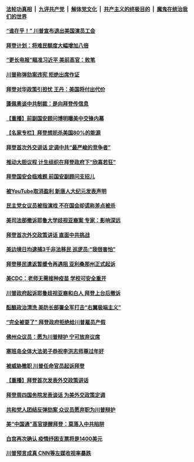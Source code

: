 

####  [法轮功真相](../../../../basic/blob/master/README.md?t=02051631) &nbsp;|&nbsp; [九评共产党](../../../../9ping.md/blob/master/README.md?t=02051631) &nbsp;|&nbsp; [解体党文化](../../../../jtdwh.md/blob/master/README.md?t=02051631)  &nbsp;|&nbsp; [共产主义的终极目的](../../../../gczydzjmd.md/blob/master/README.md?t=02051631) &nbsp;|&nbsp; [魔鬼在统治我们的世界](../../../../mgztzwmdsj.md/blob/master/README.md?t=02051631) 

#### [“谁在乎！” 川普宣布退出美国演员工会](../pages/prog203/a103047484.md?t=02051631) 

#### [拜登计划：将难民额度大幅增加八倍](../pages/prog203/a103047451.md?t=02051631) 

#### [“更长电报”瞄准习近平 美前高官：败笔](../pages/prog203/a103047443.md?t=02051631) 

#### [川普称弹劾案违宪 拒绝出席作证](../pages/prog203/a103047408.md?t=02051631) 

#### [拜登对华政策引担忧 王丹：美国将付出代价](../pages/prog203/a103047387.md?t=02051631) 

#### [蓬佩奥谈中共制裁：是向拜登传信息](../pages/prog203/a103047362.md?t=02051631) 

#### [【重播】前副国安顾问博明曝美中交锋内幕](../pages/prog203/a103047367.md?t=02051631) 

#### [【名家专栏】拜登想扼杀美国80%的能源](../pages/prog203/a103047347.md?t=02051631) 

#### [拜登首次外交讲话 定调中共“最严峻的竞争者”](../pages/prog203/a103047338.md?t=02051631) 

#### [推动大胆议程 计生组织在拜登政府下“欣喜若狂”](../pages/prog203/a103046923.md?t=02051631) 

#### [拜登国安会临难题 前国安副顾问支招儿](../pages/prog203/a103047329.md?t=02051631) 

#### [被YouTube取消盈利 新唐人大纪元发表声明](../pages/prog203/a103047326.md?t=02051631) 

#### [民主党女议员被指演戏 不在国会却谎称差点被杀](../pages/prog203/a103047204.md?t=02051631) 

#### [美司法部撤诉耶鲁大学歧视亚裔案 专家：影响深远](../pages/prog203/a103047302.md?t=02051631) 

#### [拜登首次外交政策讲话 直面中共挑战](../pages/prog203/a103047289.md?t=02051631) 

#### [美边境日均逮捕3千非法移民 巡逻员:“我很害怕”](../pages/prog203/a103046919.md?t=02051631) 

#### [拜登移民遣返暂缓令再遇阻 亚利桑那州正式起诉](../pages/prog203/a103047176.md?t=02051631) 

#### [美CDC：老师无需接种疫苗 学校可安全重开](../pages/prog203/a103047218.md?t=02051631) 

#### [川普政府起诉耶鲁歧视亚裔和白人 拜登上台后撤诉](../pages/prog203/a103047152.md?t=02051631) 

#### [酝酿政治清洗 美防长部署全军打击“右翼极端主义”](../pages/prog203/a103047126.md?t=02051631) 

#### [“完全被耍了” 拜登政府拒绝给川普雇员产假](../pages/prog203/a103046926.md?t=02051631) 

#### [佛州众议员：愿为川普辩护 宁可放弃议席](../pages/prog203/a103047091.md?t=02051631) 

#### [塞班岛全体大法弟子恭祝李洪志师尊过年好](../pages/prog203/a103047121.md?t=02051631) 

#### [被威胁撤职 川普任命官员起诉拜登](../pages/prog203/a103047062.md?t=02051631) 

#### [【重播】拜登首次发表外交政策讲话](../pages/prog203/a103047095.md?t=02051631) 

#### [拜登周四国务院发表谈话 为美外交政策定调](../pages/prog203/a103047088.md?t=02051631) 

#### [共和党人团结反弹劾案 众议员愿弃职为川普辩护](../pages/prog203/a103046956.md?t=02051631) 

#### [美“中国通”高官提醒拜登：莫落入中共陷阱](../pages/prog203/a103046846.md?t=02051631) 

#### [白宫再次确认 疫情纾困支票将是1400美元](../pages/prog203/a103046776.md?t=02051631) 

#### [川普预言成真 CNN等左媒收视率暴跌](../pages/prog203/a103046761.md?t=02051631) 


